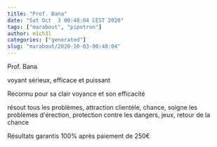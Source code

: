 ```yaml
---
title: "Prof. Bana"
date: "Sat Oct  3 00:48:04 CEST 2020"
tags: ["marabout", "pipotron"]
author: m1ch3l
categories: ["generated"]
slug: "marabout/2020-10-03-00:48:04"
---
```


Prof. Bana

voyant sérieux, efficace et puissant

Reconnu pour sa clair voyance et son efficacité

résout tous les problèmes, attraction clientèle, chance, soigne les problèmes d'érection, protection contre les dangers, jeux, retour de la chance

Résultats garantis 100% après paiement de 250€
